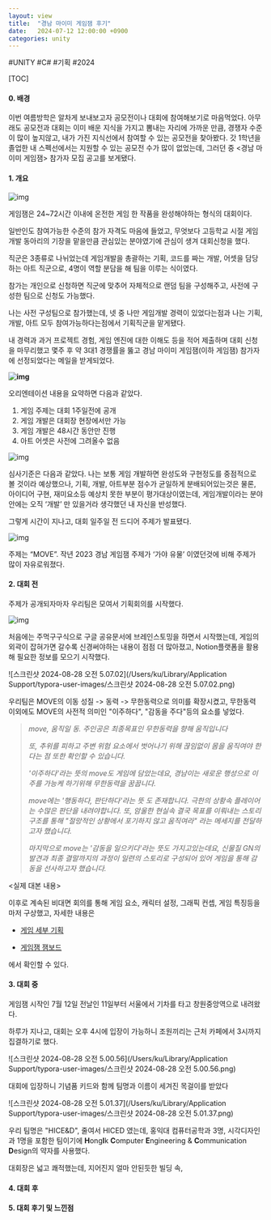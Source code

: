 ```yaml
---
layout: view
title:  "경남 마이미 게임잼 후기"
date:   2024-07-12 12:00:00 +0900
categories: unity
---
```

#UNITY #C# #기획 #2024

[TOC]

#### 0. 배경

이번 여름방학은 알차게 보내보고자 공모전이나 대회에 참여해보기로 마음먹었다. 아무래도 공모전과 대회는 이미 배운 지식을 가지고 뽐내는 자리에 가까운 만큼, 경쟁자 수준이 많이 높지않고, 내가 가진 지식선에서 참여할 수 있는 공모전을 찾아봤다. 갓 1학년을 졸업한 내 스펙선에서는 지원할 수 있는 공모전 수가 많이 없었는데, 그러던 중 <경남 마이미 게임잼> 참가자 모집 공고를 보게됐다.



#### 1. 개요

![img](https://lh7-rt.googleusercontent.com/docsz/AD_4nXdxEMa1S7lQVG38Q6-BBAPqg-QzqVDymR7Fkz05dIgtBtYIppfDFCpZufiTCRb0bLDgi3Phdsfb9igDGxBmMVPUrTfzYG4Xy_2uEQZ_ZhwsF-Lz3eSkegTWzvKVq0EB7zRqYZQTizKBHz88kqB9jgFNcqrd?key=auuBQwKamwgprpUM0X5qvw)

게임잼은 24~72시간 이내에 온전한 게임 한 작품을 완성해야하는 형식의 대회이다.

일반인도 참여가능한 수준의 참가 자격도 마음에 들었고, 무엇보다 고등학교 시절 게임 개발 동아리의 기장을 맡을만큼 관심있는 분야였기에 관심이 생겨 대회신청을 했다.

직군은 3종류로 나뉘었는데 게임개발을 총괄하는 기획, 코드를 짜는 개발, 어셋을 담당하는 아트 직군으로, 4명이 역할 분담을 해 팀을 이루는 식이였다.

참가는 개인으로 신청하면 직군에 맞추어 자체적으로 랜덤 팀을 구성해주고, 사전에 구성한 팀으로 신청도 가능했다.

나는 사전 구성팀으로 참가했는데, 넷 중 나만 게임개발 경력이 있었다는점과 나는 기획, 개발, 아트 모두 참여가능하다는점에서 기획직군을 맡게됐다.

내 경력과 과거 프로젝트 경험, 게임 엔진에 대한 이해도 등을 적어 제출하며 대회 신청을 마무리했고 몇주 후 약 3대1 경쟁률을 뚫고 경남 마이미 게임잼(이하 게임잼) 참가자에 선정되었다는 메일을 받게되었다.

**![img](https://lh7-rt.googleusercontent.com/docsz/AD_4nXdpF6xUkvS3Z_-IPQvJoY63-7cLyPfCcagPJMDuAnf5MJQSXl8laGOAp_cMHxgYVVhov-Lz8cSvunjeIoMvGstqbEtMtTo6UvU-n5Diu9lzeyVkGd1MznomslV0cKqOl4FVd6Q9uJ6asnI7j-BMZ3zsJDA?key=auuBQwKamwgprpUM0X5qvw)**

오리엔테이션 내용을 요약하면 다음과 같았다.

1. 게임 주제는 대회 1주일전에 공개
2. 게임 개발은 대회장 현장에서만 가능
3. 게임 개발은 48시간 동안만 진행
4. 아트 어셋은 사전에 그려올수 없음

![img](https://lh7-rt.googleusercontent.com/docsz/AD_4nXf8Mc8UcN7zGe-h75-xVU-d6fwnZBdXfWQtJ5ySyyEwnUWTUCBPRHdf0q-GqJ976t5ZEfkrU6gg3UkJGcmObF_3BpXaizbM3ijHy0PjHW7TbkDXx3DNDPsUt3QHRehecklxuokuINyM6ZMYFQyggSSLjpRd?key=auuBQwKamwgprpUM0X5qvw) 

심사기준은 다음과 같았다. 나는 보통 게임 개발하면 완성도와 구현정도를 중점적으로 볼 것이라 예상했으나, 기획, 개발, 아트부분 점수가 균일하게 분배되어있는것은 물론, 아이디어 구현, 재미요소등 예상치 못한 부분이 평가대상이였는데, 게임개발이라는 분야 안에는 오직 ‘개발’ 만 있을거라 생각했던 내 자신을 반성했다.

그렇게 시간이 지나고, 대회 일주일 전 드디어 주제가 발표됐다.

![img](https://lh7-rt.googleusercontent.com/docsz/AD_4nXeSXu8PQeTBFkjSOisQYkG-6Cbk-QqLASxZvvEbeuHeBPfDtslJWC2L1DVUpu_1abamsJR6vm6t9AL32i07e7QUW769tNjn0UlpTqmBv7l4GwB1iJRH4gYHsplGz094HOFhruOwqvMFKt3ONZr7-Bi_Aokf?key=auuBQwKamwgprpUM0X5qvw)

주제는 “MOVE”. 작년 2023 경남 게임잼 주제가 ‘가야 유물’ 이였던것에 비해 주제가 많이 자유로워졌다.



#### 2. 대회 전

주제가 공개되자마자 우리팀은 모여서 기획회의를 시작했다.

![img](https://lh7-rt.googleusercontent.com/docsz/AD_4nXfm7uOieGm7gdSddpaNmbByePLY3o-Q4rIdnbSHY65mlkehGCrMwUD8RpLOkmhOKIIdnGLktv7xjxWgbb5kjfTvQFQFRMIyb3i7Mjl-xMFfxgwRYhWrIZLhujIklcyUf97sEF6e7pYLMXplTxR6LXfo2q4A?key=auuBQwKamwgprpUM0X5qvw)

처음에는 주먹구구식으로 구글 공유문서에 브레인스토밍을 하면서 시작했는데, 게임의 외곽이 잡혀가면 갈수록 신경써야하는 내용이 점점 더 많아졌고, Notion플랫폼을 활용해 필요한 정보를 모으기 시작했다.

![스크린샷 2024-08-28 오전 5.07.02](/Users/ku/Library/Application Support/typora-user-images/스크린샷 2024-08-28 오전 5.07.02.png)

우리팀은 MOVE의 이동 성질 -> 동력 -> 무한동력으로 의미를 확장시켰고, 무한동력 이외에도 MOVE의 사전적 의미인 "이주하다", "감동을 주다"등의 요소를 넣었다.

> *move, 움직일 동. 주인공은 최종목표인 무한동력을 향해 움직입니다*
>
> *또, 추위를 피하고 주변 위험 요소에서 벗어나기 위해 끊임없이 몸을 움직여야 한다는 점 또한 확인할 수 있습니다.*
>
> *'이주하다'라는 뜻의 move도 게임에 담았는데요, 경남이는 새로운 행성으로 이주를 가능케 하기위해 무한동력을 꿈꿉니다.*
>
> *move에는 '행동하다, 판단하다'라는 뜻 도 존재합니다. 극한의 상황속 플레이어는 수많은 판단을 내려야합니다. 또, 암울한 현실속 결국 목표를 이뤄내는 스토리구조를 통해 "절망적인 상황에서 포기하지 않고 움직여라" 라는 메세지를 전달하고자 했습니다.*
>
> *마지막으로 move는 '감동을 일으키다'라는 뜻도 가지고있는데요, 신물질 GN의 발견과 최종 결말까지의 과정이 일련의 스토리로 구성되어 있어 게임을 통해 감동을 선사하고자 했습니다.*

<실제 대본 내용>

이후로 계속된 비대면 회의를 통해 게임 요소, 캐릭터 설정, 그래픽 컨셉, 게임 특징등을 마저 구상했고, 자세한 내용은

- [게임 세부 기획](https://docs.google.com/document/d/1eX8npd2ohdhRn7GtCmHqk86F9yTWo55h7Q8OWi-bLLE/edit)

- [게임잼 잼보드](https://docs.google.com/document/d/1u1R-FwE4aGDh1XEYca6M1CJLcCoeNp_xwpMGVVJf3IA/edit) 

에서 확인할 수 있다.



#### 3. 대회 중

게임잼 시작인 7월 12일 전날인 11일부터 서울에서 기차를 타고 창원중앙역으로 내려왔다. 

하루가 지나고, 대회는 오후 4시에 입장이 가능하니 조원끼리는 근처 카페에서 3시까지 집결하기로 했다.

![스크린샷 2024-08-28 오전 5.00.56](/Users/ku/Library/Application Support/typora-user-images/스크린샷 2024-08-28 오전 5.00.56.png)

대회에 입장하니 기념품 키드와 함께 팀명과 이름이 세겨진 목걸이를 받았다

![스크린샷 2024-08-28 오전 5.01.37](/Users/ku/Library/Application Support/typora-user-images/스크린샷 2024-08-28 오전 5.01.37.png)

우리 팀명은 "HICE&D", 줄여서 HICED 였는데, 홍익대 컴퓨터공학과 3명, 시각디자인과 1명을 포함한 팀이기에 **H**ong**I**k **C**omputer **E**ngineering & **C**ommunication **D**esign의 약자를 사용했다.

대회장은 넓고 쾌적했는데, 지어진지 얼마 안된듯한 빌딩 속, 

#### 4. 대회 후

#### 5. 대회 후기 및 느낀점